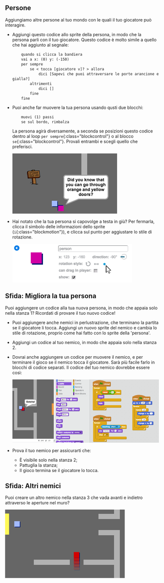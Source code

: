 ## Persone 

Aggiungiamo altre persone al tuo mondo con le quali il tuo giocatore può interagire.

+ Aggiungi questo codice allo sprite della persona, in modo che la persona parli con il tuo giocatore. Questo codice è molto simile a quello che hai aggiunto al segnale:

	```blocchi
		quando si clicca la bandiera
		vai a x: (0) y: (-150)
		per sempre
			se < tocca [giocatore v]? > allora
				dici [Sapevi che puoi attraversare le porte arancione e gialla?]
			altrimenti
				dici []
			fine
		fine
	```

+ Puoi anche far muovere la tua persona usando qusti due blocchi:

	```blocchi
		muovi (1) passi
		se sul bordo, rimbalza
	```

	La persona agirà diversamente, a seconda se posizioni questo codice dentro al loop `per sempre`{:class="blockcontrol"} o al blocco `se`{:class="blockcontrol"}. Provali entrambi e scegli quello che preferisci.

	![screenshot](images/world-person-test.png)

+ Hai notato che la tua persona si capovolge a testa in giù? Per fermarla, clicca il simbolo delle informazioni dello sprite (`i`{:class="blockmotion"}), e clicca sul punto per aggiustare lo stile di rotazione.

	![screenshot](images/world-person-rotate.png)

## Sfida: Migliora la tua persona 
Puoi aggiungere un codice alla tua nuova persona, in modo che appaia solo nella stanza 1? Ricordati di provare il tuo nuovo codice!

+ Puoi aggiungere anche nemici in perlustrazione, che terminano la partita se il giocatore li tocca. Aggiungi un nuovo sprite del nemico e cambia lo stile di rotazione, proprio come hai fatto con lo sprite della 'persona'.

+ Aggiungi un codice al tuo nemico, in modo che appaia solo nella stanza 2.

+ Dovrai anche aggiungere un codice per muovere il nemico, e per terminare il gioco se il nemico tocca il giocatore. Sarà più facile farlo in blocchi di codice separati. Il codice del tuo nemico dovrebbe essere così:

	![screenshot](images/world-enemy-code.png)

+ Prova il tuo nemico per assicurarti che:
	+ È visibile solo nella stanza 2;
	+ Pattuglia la stanza;
	+ Il gioco termina se il giocatore lo tocca.

## Sfida: Altri nemici 
Puoi creare un altro nemico nella stanza 3 che vada avanti e indietro attraverso le aperture nel muro?

![screenshot](images/world-enemy2.png)
